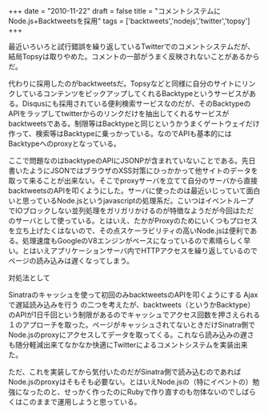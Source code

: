 
+++
date = "2010-11-22"
draft = false
title = "コメントシステムにNode.js+Backtweetsを採用"
tags  = ['backtweets','nodejs','twitter','topsy']
+++

最近いろいろと試行錯誤を繰り返しているTwitterでのコメントシステムだが、結局Topsyは取りやめた。コメントの一部がうまく反映されないことがあるからだ。

代わりに採用したのがbacktweetsだ。Topsyなどと同様に自分のサイトにリンクしているコンテンツをピックアップしてくれるBacktypeというサービスがある。Disqusにも採用されている便利検索サービスなのだが、そのBacktypeのAPIをラップしてtwitterからのリンクだけを抽出してくれるサービスがbacktweetsである。制限等はBacktypeと同じというかうまくゲートウェイだけ作って、検索等はBacktypeに乗っかっている。なのでAPIも基本的にはBacktypeへのproxyとなっている。

ここで問題なのはbacktypeのAPIにJSONPが含まれていないことである。先日書いたようにJSONではブラウザのXSS対策にひっかかって他サイトのデータを取って来ることが出来ない。そこでproxyサーバを立てて自分のサーバから直接backtweetsのAPIを叩くようにした。サーバに使ったのは最近いじっていて面白いと思っているNode.jsというjavascriptの処理系だ。こいつはイベントループでIOブロックしない並列処理をガリガリかけるのが特徴なようだが今回はただのサーバとして使っている。とはいえ、たかがProxyのためにいくつもプロセスを立ち上げたくはないので、その点スケーラビリティの高いNode.jsは便利である。処理速度もGoogleのV8エンジンがベースになっているので素晴らしく早い。とはいえアプリケーションサーバ内でHTTPアクセスを繰り返しているのでページの読み込みは遅くなってしまう。

対処法として

Sinatraのキャッシュを使って初回のみbacktweetsのAPIを叩くようにする
Ajaxで遅延読み込みを行う
の二つを考えたが、backtweets（というかBacktype）のAPIが1日千回という制限があるのでキャッシュでアクセス回数を押さえられる１のアプローチを取った。ページがキャッシュされてないときだけSinatra側でNode.jsのproxyにアクセスしてデータを取ってくる。これなら読み込みの遅さも随分軽減出来てなかなか快適にTwitterによるコメントシステムを実装出来た。

ただ、これを実装してから気付いたのだがSinatra側で読み込むのであればNode.jsのproxyはそもそも必要ない。とはいえNode.jsの（特にイベントの）勉強になったのと、せっかく作ったのにRubyで作り直すのも勿体ないのでしばらくはこのままで運用しようと思っている。	

	
